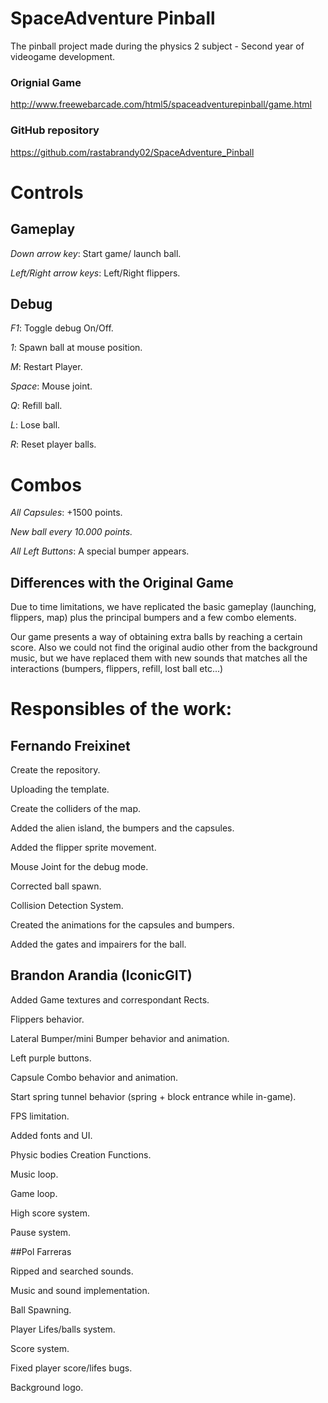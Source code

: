 # SpaceAdventure Pinball

The pinball project made during the physics 2 subject - Second year of videogame development.

### Orignial Game

http://www.freewebarcade.com/html5/spaceadventurepinball/game.html


### GitHub repository

https://github.com/rastabrandy02/SpaceAdventure_Pinball


# Controls

## Gameplay

*Down arrow key*: Start game/ launch ball.

*Left/Right arrow keys*: Left/Right flippers.

## Debug

*F1*: Toggle debug On/Off.

*1*: Spawn ball at mouse position.

*M*: Restart Player.

*Space*: Mouse joint.

*Q*: Refill ball.

*L*: Lose ball.

*R*: Reset player balls.

# Combos

*All Capsules*: +1500 points.

*New ball every 10.000 points.*

*All Left Buttons*: A special bumper appears.



## Differences with the Original Game

Due to time limitations, we have replicated  the basic gameplay (launching, flippers, map) plus the principal bumpers and a few combo elements.

Our game presents a way of obtaining extra balls by reaching a certain score. Also we could not find the original audio other from the background music, but we have replaced them with new sounds that matches all the interactions (bumpers, flippers, refill, lost ball etc...)


# Responsibles of the work:

## Fernando Freixinet

Create the repository.

Uploading the template.

Create the colliders of the map.

Added the alien island, the bumpers and the capsules.

Added the flipper sprite movement.

Mouse Joint for the debug mode.

Corrected ball spawn.

Collision Detection System.

Created the animations for the capsules and bumpers.

Added the gates and impairers for the ball.

## Brandon Arandia (IconicGIT)

Added Game textures and correspondant Rects.

Flippers behavior.

Lateral Bumper/mini Bumper behavior and animation.

Left purple buttons.

Capsule Combo behavior and animation.

Start spring tunnel behavior (spring + block entrance while in-game).

FPS limitation.

Added fonts and UI.

Physic bodies Creation Functions.

Music loop.

Game loop.

High score system.

Pause system.

##Pol Farreras

Ripped and searched sounds.

Music and sound implementation.

Ball Spawning.

Player Lifes/balls  system.

Score system.

Fixed player score/lifes bugs.

Background logo.






